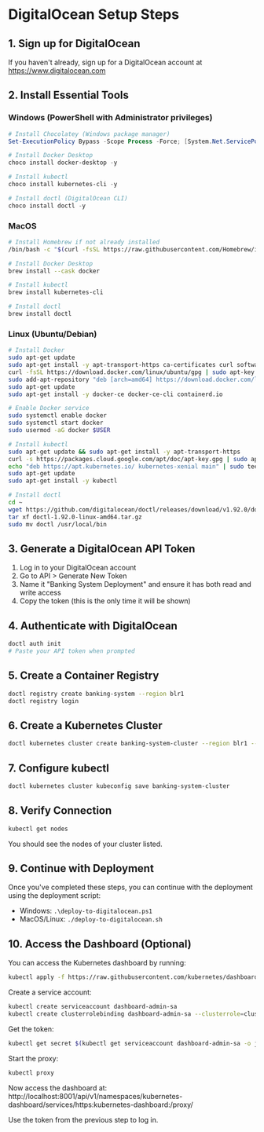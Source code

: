 # DigitalOcean Setup Steps

## 1. Sign up for DigitalOcean

If you haven't already, sign up for a DigitalOcean account at https://www.digitalocean.com

## 2. Install Essential Tools

### Windows (PowerShell with Administrator privileges)

```powershell
# Install Chocolatey (Windows package manager)
Set-ExecutionPolicy Bypass -Scope Process -Force; [System.Net.ServicePointManager]::SecurityProtocol = [System.Net.ServicePointManager]::SecurityProtocol -bor 3072; iex ((New-Object System.Net.WebClient).DownloadString('https://chocolatey.org/install.ps1'))

# Install Docker Desktop
choco install docker-desktop -y

# Install kubectl
choco install kubernetes-cli -y

# Install doctl (DigitalOcean CLI)
choco install doctl -y
```

### MacOS

```bash
# Install Homebrew if not already installed
/bin/bash -c "$(curl -fsSL https://raw.githubusercontent.com/Homebrew/install/HEAD/install.sh)"

# Install Docker Desktop
brew install --cask docker

# Install kubectl
brew install kubernetes-cli

# Install doctl
brew install doctl
```

### Linux (Ubuntu/Debian)

```bash
# Install Docker
sudo apt-get update
sudo apt-get install -y apt-transport-https ca-certificates curl software-properties-common
curl -fsSL https://download.docker.com/linux/ubuntu/gpg | sudo apt-key add -
sudo add-apt-repository "deb [arch=amd64] https://download.docker.com/linux/ubuntu $(lsb_release -cs) stable"
sudo apt-get update
sudo apt-get install -y docker-ce docker-ce-cli containerd.io

# Enable Docker service
sudo systemctl enable docker
sudo systemctl start docker
sudo usermod -aG docker $USER

# Install kubectl
sudo apt-get update && sudo apt-get install -y apt-transport-https
curl -s https://packages.cloud.google.com/apt/doc/apt-key.gpg | sudo apt-key add -
echo "deb https://apt.kubernetes.io/ kubernetes-xenial main" | sudo tee -a /etc/apt/sources.list.d/kubernetes.list
sudo apt-get update
sudo apt-get install -y kubectl

# Install doctl
cd ~
wget https://github.com/digitalocean/doctl/releases/download/v1.92.0/doctl-1.92.0-linux-amd64.tar.gz
tar xf doctl-1.92.0-linux-amd64.tar.gz
sudo mv doctl /usr/local/bin
```

## 3. Generate a DigitalOcean API Token

1. Log in to your DigitalOcean account
2. Go to API > Generate New Token
3. Name it "Banking System Deployment" and ensure it has both read and write access
4. Copy the token (this is the only time it will be shown)

## 4. Authenticate with DigitalOcean

```bash
doctl auth init
# Paste your API token when prompted
```

## 5. Create a Container Registry

```bash
doctl registry create banking-system --region blr1
doctl registry login
```

## 6. Create a Kubernetes Cluster

```bash
doctl kubernetes cluster create banking-system-cluster --region blr1 --size s-2vcpu-4gb --count 3 --version 1.32.2-do.3
```

## 7. Configure kubectl

```bash
doctl kubernetes cluster kubeconfig save banking-system-cluster
```

## 8. Verify Connection

```bash
kubectl get nodes
```

You should see the nodes of your cluster listed.

## 9. Continue with Deployment

Once you've completed these steps, you can continue with the deployment using the deployment script:

- Windows: `.\deploy-to-digitalocean.ps1`
- MacOS/Linux: `./deploy-to-digitalocean.sh`

## 10. Access the Dashboard (Optional)

You can access the Kubernetes dashboard by running:

```bash
kubectl apply -f https://raw.githubusercontent.com/kubernetes/dashboard/v2.7.0/aio/deploy/recommended.yaml
```

Create a service account:

```bash
kubectl create serviceaccount dashboard-admin-sa
kubectl create clusterrolebinding dashboard-admin-sa --clusterrole=cluster-admin --serviceaccount=default:dashboard-admin-sa
```

Get the token:

```bash
kubectl get secret $(kubectl get serviceaccount dashboard-admin-sa -o jsonpath="{.secrets[0].name}") -o jsonpath="{.data.token}" | base64 --decode
```

Start the proxy:

```bash
kubectl proxy
```

Now access the dashboard at: 
http://localhost:8001/api/v1/namespaces/kubernetes-dashboard/services/https:kubernetes-dashboard:/proxy/

Use the token from the previous step to log in.
